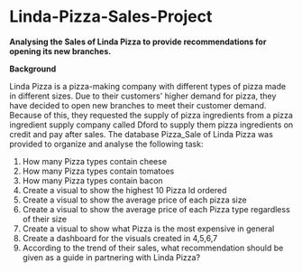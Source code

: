 # Linda-Pizza-Sales-Project

**Analysing the Sales of Linda Pizza to provide recommendations for opening its new branches.**

**Background**

Linda Pizza is a pizza-making company with different types of pizza made in different sizes.
Due to their customers' higher demand for pizza, they have decided to open new 
branches to meet their customer demand. Because of this, they requested the supply of pizza 
ingredients from a pizza ingredient supply company called Dford to supply them pizza 
ingredients on credit and pay after sales. 
The database Pizza_Sale of Linda Pizza was provided to organize and analyse the following task:

1. How many Pizza types contain cheese
2. How many Pizza types contain tomatoes
3. How many Pizza types contain bacon
4. Create a visual to show the highest 10 Pizza Id ordered
5. Create a visual to show the average price of each pizza size
6. Create a visual to show the average price of each Pizza type regardless of their size
7. Create a visual to show what Pizza is the most expensive in general
8. Create a dashboard for the visuals created in 4,5,6,7
9. According to the trend of their sales, what 
recommendation should be given as a guide in partnering with Linda 
Pizza?
